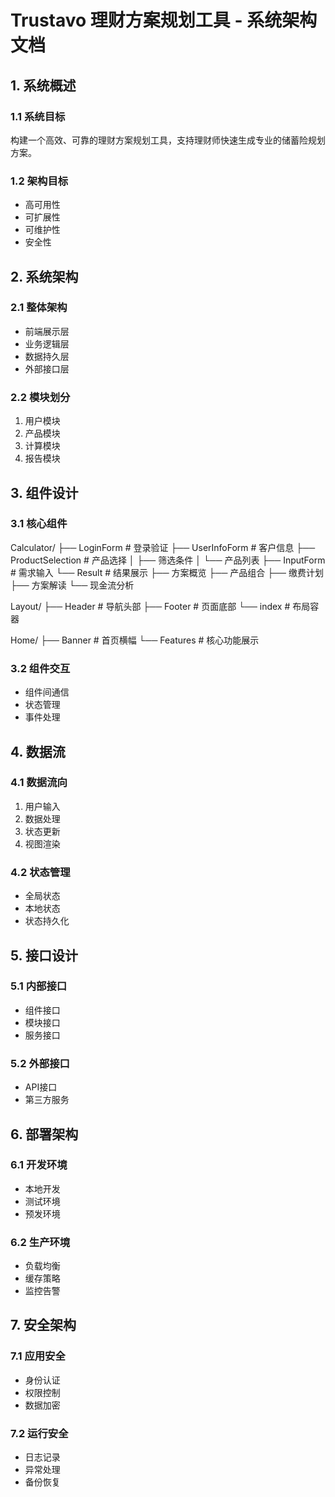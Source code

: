 # Trustavo 理财方案规划工具 - 系统架构文档

## 1. 系统概述
### 1.1 系统目标
构建一个高效、可靠的理财方案规划工具，支持理财师快速生成专业的储蓄险规划方案。

### 1.2 架构目标
- 高可用性
- 可扩展性
- 可维护性
- 安全性

## 2. 系统架构
### 2.1 整体架构
- 前端展示层
- 业务逻辑层
- 数据持久层
- 外部接口层

### 2.2 模块划分
1. 用户模块
2. 产品模块
3. 计算模块
4. 报告模块

## 3. 组件设计
### 3.1 核心组件
Calculator/
├── LoginForm     # 登录验证
├── UserInfoForm  # 客户信息
├── ProductSelection  # 产品选择
│   ├── 筛选条件
│   └── 产品列表
├── InputForm     # 需求输入
└── Result        # 结果展示
    ├── 方案概览
    ├── 产品组合
    ├── 缴费计划
    ├── 方案解读
    └── 现金流分析

Layout/
├── Header    # 导航头部
├── Footer    # 页面底部
└── index     # 布局容器

Home/
├── Banner      # 首页横幅
└── Features    # 核心功能展示

### 3.2 组件交互
- 组件间通信
- 状态管理
- 事件处理

## 4. 数据流
### 4.1 数据流向
1. 用户输入
2. 数据处理
3. 状态更新
4. 视图渲染

### 4.2 状态管理
- 全局状态
- 本地状态
- 状态持久化

## 5. 接口设计
### 5.1 内部接口
- 组件接口
- 模块接口
- 服务接口

### 5.2 外部接口
- API接口
- 第三方服务

## 6. 部署架构
### 6.1 开发环境
- 本地开发
- 测试环境
- 预发环境

### 6.2 生产环境
- 负载均衡
- 缓存策略
- 监控告警

## 7. 安全架构
### 7.1 应用安全
- 身份认证
- 权限控制
- 数据加密

### 7.2 运行安全
- 日志记录
- 异常处理
- 备份恢复

